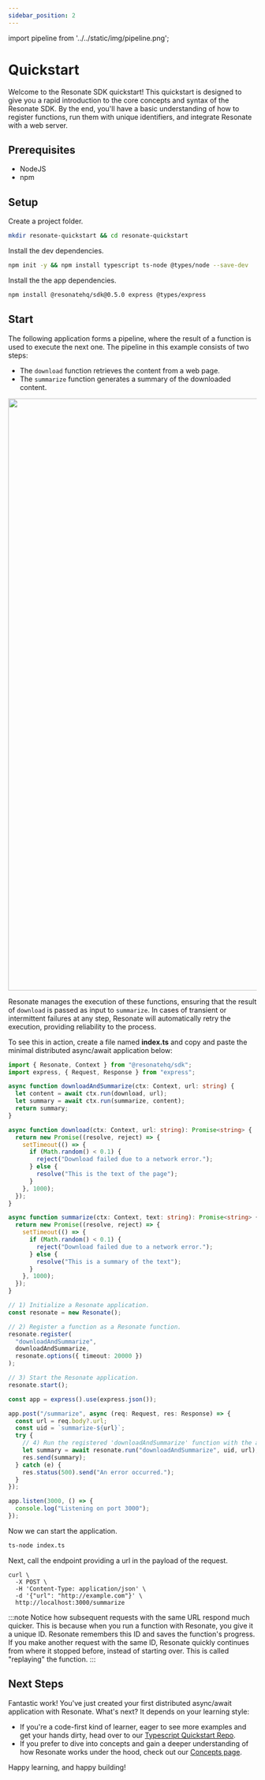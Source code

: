 ```yaml
---
sidebar_position: 2
---
```


import pipeline from '../../static/img/pipeline.png';

# Quickstart

Welcome to the Resonate SDK quickstart! This quickstart is designed to give you a rapid introduction to the core concepts and syntax of the Resonate SDK. By the end, you'll have a basic understanding of how to register functions, run them with unique identifiers, and integrate Resonate with a web server.

## Prerequisites

- NodeJS
- npm

## Setup

Create a project folder.

```bash
mkdir resonate-quickstart && cd resonate-quickstart
```

Install the dev dependencies.

```bash
npm init -y && npm install typescript ts-node @types/node --save-dev
```

Install the the app dependencies.

```bash
npm install @resonatehq/sdk@0.5.0 express @types/express
```

## Start

The following application forms a pipeline, where the result of a function is used to execute the next one. The pipeline in this example consists of two steps:

- The `download` function retrieves the content from a web page.
- The `summarize` function generates a summary of the downloaded content.

<center>
<img src={pipeline} alt="pipeline" width="1200" /> 
</center>

Resonate manages the execution of these functions, ensuring that the result of `download` is passed as input to `summarize`. In cases of transient or intermittent failures at any step, Resonate will automatically retry the execution, providing reliability to the process.

To see this in action, create a file named **index.ts** and copy and paste the minimal distributed async/await application below:

```ts title="index.ts"
import { Resonate, Context } from "@resonatehq/sdk";
import express, { Request, Response } from "express";

async function downloadAndSummarize(ctx: Context, url: string) {
  let content = await ctx.run(download, url);
  let summary = await ctx.run(summarize, content);
  return summary;
}

async function download(ctx: Context, url: string): Promise<string> {
  return new Promise((resolve, reject) => {
    setTimeout(() => {
      if (Math.random() < 0.1) {
        reject("Download failed due to a network error.");
      } else {
        resolve("This is the text of the page");
      }
    }, 1000);
  });
}

async function summarize(ctx: Context, text: string): Promise<string> {
  return new Promise((resolve, reject) => {
    setTimeout(() => {
      if (Math.random() < 0.1) {
        reject("Download failed due to a network error.");
      } else {
        resolve("This is a summary of the text");
      }
    }, 1000);
  });
}

// 1) Initialize a Resonate application.
const resonate = new Resonate();

// 2) Register a function as a Resonate function.
resonate.register(
  "downloadAndSummarize",
  downloadAndSummarize,
  resonate.options({ timeout: 20000 })
);

// 3) Start the Resonate application.
resonate.start();

const app = express().use(express.json());

app.post("/summarize", async (req: Request, res: Response) => {
  const url = req.body?.url;
  const uid = `summarize-${url}`;
  try {
    // 4) Run the registered 'downloadAndSummarize' function with the above uid and the following function arguments.
    let summary = await resonate.run("downloadAndSummarize", uid, url);
    res.send(summary);
  } catch (e) {
    res.status(500).send("An error occurred.");
  }
});

app.listen(3000, () => {
  console.log("Listening on port 3000");
});
```

Now we can start the application.

```bash
ts-node index.ts
```

Next, call the endpoint providing a url in the payload of the request.

```
curl \
  -X POST \
  -H 'Content-Type: application/json' \
  -d '{"url": "http://example.com"}' \
  http://localhost:3000/summarize
```

:::note
Notice how subsequent requests with the same URL respond much quicker. This is because when you run a function with Resonate, you give it a unique ID. Resonate remembers this ID and saves the function's progress. If you make another request with the same ID, Resonate quickly continues from where it stopped before, instead of starting over. This is called "replaying" the function.
:::

## Next Steps

Fantastic work! You've just created your first distributed async/await application with Resonate. What's next? It depends on your learning style:

- If you're a code-first kind of learner, eager to see more examples and get your hands dirty, head over to our [Typescript Quickstart Repo](https://github.com/resonatehq/quickstart-ts/tree/main).
- If you prefer to dive into concepts and gain a deeper understanding of how Resonate works under the hood, check out our [Concepts page](/getting-started/concepts).

Happy learning, and happy building!
